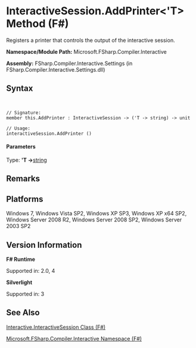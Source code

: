 # InteractiveSession.AddPrinter<'T> Method (F#)

Registers a printer that controls the output of the interactive session.

**Namespace/Module Path:** Microsoft.FSharp.Compiler.Interactive

**Assembly:** FSharp.Compiler.Interactive.Settings (in FSharp.Compiler.Interactive.Settings.dll)


## Syntax


```


// Signature:
member this.AddPrinter : InteractiveSession -> ('T -> string) -> unit

// Usage:
interactiveSession.AddPrinter ()

```



#### Parameters
Type: **'T -&gt;**[string](http://msdn.microsoft.com/en-us/library/12b97856-ec80-4f70-a018-afb0753f755a)




## Remarks

## Platforms
Windows 7, Windows Vista SP2, Windows XP SP3, Windows XP x64 SP2, Windows Server 2008 R2, Windows Server 2008 SP2, Windows Server 2003 SP2


## Version Information
**F# Runtime**

Supported in: 2.0, 4

**Silverlight**

Supported in: 3


## See Also
[Interactive.InteractiveSession Class &#40;F&#35;&#41;](Interactive.InteractiveSession+Class+%28FSharp%29.md)

[Microsoft.FSharp.Compiler.Interactive Namespace &#40;F&#35;&#41;](Microsoft.FSharp.Compiler.Interactive+Namespace+%28FSharp%29.md)

